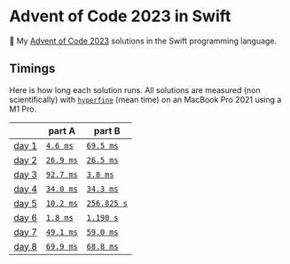# Advent of Code 2023 in Swift

🎄 My [Advent of Code 2023](https://adventofcode.com/2023) solutions in the Swift programming language.

## Timings

Here is how long each solution runs. All solutions are measured (non scientifically) with [`hyperfine`](https://github.com/sharkdp/hyperfine) (mean time) on an MacBook Pro 2021 using a M1 Pro.

|                                              | part A                      | part B                        |
| -------------------------------------------- | --------------------------- | ----------------------------- |
| [day 1](https://adventofcode.com/2023/day/1) | [`4.6 ms`](./01/01a.swift)  | [`69.5 ms`](./01/01b.swift)   |
| [day 2](https://adventofcode.com/2023/day/2) | [`26.9 ms`](./02/02a.swift) | [`26.5 ms`](./02/02b.swift)   |
| [day 3](https://adventofcode.com/2023/day/3) | [`92.7 ms`](./35/03a.swift) | [`3.8 ms`](./03/03b.swift)    |
| [day 4](https://adventofcode.com/2023/day/4) | [`34.0 ms`](./04/04a.swift) | [`34.3 ms`](./04/04b.swift)   |
| [day 5](https://adventofcode.com/2023/day/5) | [`10.2 ms`](./05/05a.swift) | [`256.825 s`](./05/05b.swift) |
| [day 6](https://adventofcode.com/2023/day/6) | [`1.8 ms`](./06/06a.swift)  | [`1.190 s`](./06/06b.swift)   |
| [day 7](https://adventofcode.com/2023/day/7) | [`49.1 ms`](./07/07a.swift) | [`59.0 ms`](./07/07b.swift)   |
| [day 8](https://adventofcode.com/2023/day/8) | [`69.9 ms`](./08/08a.swift) | [`68.8 ms`](./08/08b.swift)   |

